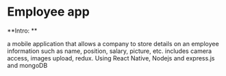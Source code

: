 # Employee app

**Intro: **

a mobile application that allows a company to store details on an employee information such as name, position, salary, picture, etc.
includes camera access, images upload, redux. Using React Native, Nodejs and express.js and mongoDB
